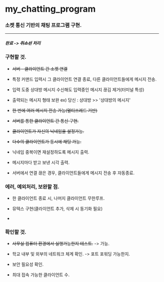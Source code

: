 # my_chatting_program

### 소켓 통신 기반의 채팅 프로그램 구현.


-----------

##### 완료 -> ~~취소선~~ 처리

### 구현할 것.

- ~~서버 - 클라이언트 간 소켓 연결~~

- 특정 커맨드 입력시 그 클라이언트 연결 종료, 다른 클라이언트들에게 메시지 전송.

- 입력 도중 상대방 메시지 수신해도 입력중인 메시지 끊김 제거(터미널 특성)

- 출력되는 메시지 형태 보완 ex) 당신 : 상대방 >> '상대방의 메시지'

- ~~한 번에 여러 메시지 전송 가능(멀티쓰레드 기반)~~

- ~~서버를 통한 클라이언트 간 통신 구현.~~

- ~~클라이언트가 자신의 닉네임을 설정가능.~~

- ~~다수의 클라이언트가 동시에 채팅 가능.~~

- 닉네임 중복이면 재설정하도록 메시지 출력.

- 메시지마다 받고 보낸 시각 출력.


- 서버에서 연결 끊은 경우, 클라이언트들에게 메시지 전송 후 자동종료.

 
### 에러, 예외처리, 보완할 점.

- 한 클라이언트 종료 시, 나머지 클라이언트 무한루프.
 
- 뮤텍스 구현(클라이언트 추가, 삭제 시 동기화 필요)

- 


### 확인할 것.

- ~~사무실 컴퓨터 환경에서 실행가능한지 테스트.~~ -> 가능.

- 학교 내부 및 외부의 네트워크 체계 확인. -> 포트 포워딩 가능한지.

- 보안 필요성 확인.

- 최대 접속 가능한 클라이언트 수.
